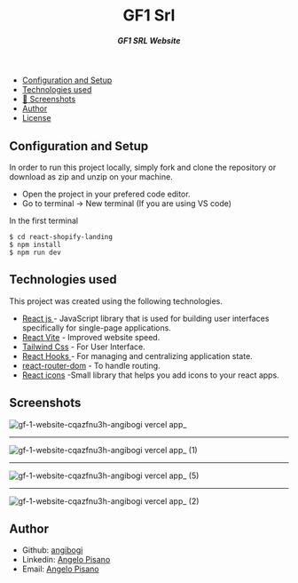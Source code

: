 <H1 align ="center" > GF1 Srl </h1>
<h5  align ="center"> 
GF1 SRL Website </h5>
<br/>

  * [Configuration and Setup](#configuration-and-setup)
  * [Technologies used](#technologies-used)
  * [📸 Screenshots](#screenshots)
  * [Author](#author)
  * [License](#license)


## Configuration and Setup

In order to run this project locally, simply fork and clone the repository or download as zip and unzip on your machine.

- Open the project in your prefered code editor.
- Go to terminal -> New terminal (If you are using VS code)

In the first terminal

```
$ cd react-shopify-landing
$ npm install 
$ npm run dev

```


##  Technologies used

This project was created using the following technologies.

- [React js ](https://www.npmjs.com/package/react) - JavaScript library that is used for building user interfaces specifically for single-page applications.
- [React Vite](https://vitejs.dev/guide/) - Improved website speed.
- [Tailwind Css](https://tailwindcss.com/) - For User Interface.
- [React Hooks  ](https://reactjs.org/docs/hooks-intro.html) - For managing and centralizing application state.
- [react-router-dom](https://www.npmjs.com/package/react-router-dom) - To handle routing.
- [React icons](https://react-icons.github.io/react-icons/) -Small library that helps you add icons  to your react apps.

 
 ##  Screenshots 

![gf-1-website-cqazfnu3h-angibogi vercel app_](https://github.com/angibogi/GF1/assets/116234078/87e647f7-fedd-4984-b78d-04ffb0481c3c)
---- -
![gf-1-website-cqazfnu3h-angibogi vercel app_ (1)](https://github.com/angibogi/GF1/assets/116234078/b8810d92-29d2-4b91-9870-57e73be3762b)
--- - 
![gf-1-website-cqazfnu3h-angibogi vercel app_ (5)](https://github.com/angibogi/GF1/assets/116234078/d8c19851-b597-48fa-a46a-9e5b80f20e21)
--- - 
![gf-1-website-cqazfnu3h-angibogi vercel app_ (2)](https://github.com/angibogi/GF1/assets/116234078/4519ecfc-6924-4529-b48b-f34f9e203cee)



## Author
- Github: [angibogi]((https://github.com/angibogi))
- Linkedin: [Angelo Pisano ]([https://www.linkedin.com/in/gilberthutapea/](https://www.linkedin.com/in/angelo-pisano-b58455144/))
- Email: [Angelo Pisano](mailto:pisanoangelo.dev@gmail.com)



